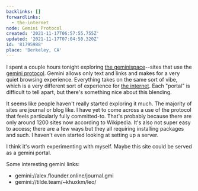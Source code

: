 ```yaml
---
backlinks: []
forwardlinks:
  - the-internet
node: Gemini Protocol
created: '2021-11-17T06:57:55.755Z'
updated: '2021-11-17T07:04:50.320Z'
id: '81795988'
place: 'Berkeley, CA'
---
```

I spent a couple hours tonight exploring [the geminispace](https://gemini.circumlunar.space/)--sites that use the [gemini protocol](https://en.wikipedia.org/wiki/Gemini_(protocol)). Gemini allows only text and links and makes for a very quiet browsing experience. Everything takes on the same sort of vibe, which is a very different sort of experience for [the internet](the-internet.md). Each "portal" is difficult to tell apart, but there's something nice about this blending. 

It seems like people haven't really started exploring it much. The majority of sites are journal or blog like. I have yet to come across a use of the protocol that feels particularly fully committed-to. That's probably because there are only around 1200 sites now according to Wikipedia. It's also not super easy to access; there are a few ways but they all requiring installing packages and such. I haven't even started looking at setting up a server. 

I think it's worth experimenting with myself. Maybe this site could be served as a gemini portal. 

Some interesting gemini links:
- gemini://alex.flounder.online/journal.gmi
- gemini://tilde.team/~khuxkm/leo/
